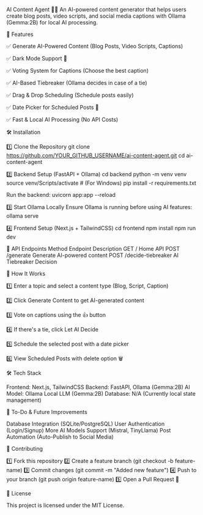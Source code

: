 AI Content Agent 📝🤖
An AI-powered content generator that helps users create blog posts, video scripts, and social media captions with Ollama (Gemma:2B) for local AI processing.

🚀 Features

✅ Generate AI-Powered Content (Blog Posts, Video Scripts, Captions)

✅ Dark Mode Support 🌙

✅ Voting System for Captions (Choose the best caption)

✅ AI-Based Tiebreaker (Ollama decides in case of a tie)

✅ Drag & Drop Scheduling (Schedule posts easily)

✅ Date Picker for Scheduled Posts 📅

✅ Fast & Local AI Processing (No API Costs)




🛠 Installation

1️⃣ Clone the Repository
git clone https://github.com/YOUR_GITHUB_USERNAME/ai-content-agent.git
cd ai-content-agent

2️⃣ Backend Setup (FastAPI + Ollama)
cd backend
python -m venv venv
source venv/Scripts/activate  # (For Windows)
pip install -r requirements.txt

Run the backend:
uvicorn app:app --reload

3️⃣ Start Ollama Locally
Ensure Ollama is running before using AI features:
ollama serve

4️⃣ Frontend Setup (Next.js + TailwindCSS)
cd frontend
npm install
npm run dev

🔗 API Endpoints
Method	Endpoint	Description
GET	/	Home API
POST	/generate	Generate AI-powered content
POST	/decide-tiebreaker	AI Tiebreaker Decision

🤖 How It Works

1️⃣ Enter a topic and select a content type (Blog, Script, Caption)

2️⃣ Click Generate Content to get AI-generated content

3️⃣ Vote on captions using the 👍 button

4️⃣ If there's a tie, click Let AI Decide

5️⃣ Schedule the selected post with a date picker

6️⃣ View Scheduled Posts with delete option 🗑️

🛠 Tech Stack

Frontend: Next.js, TailwindCSS
Backend: FastAPI, Ollama (Gemma:2B)
AI Model: Ollama Local LLM (Gemma:2B)
Database: N/A (Currently local state management)

🎯 To-Do & Future Improvements

 Database Integration (SQLite/PostgreSQL)
 User Authentication (Login/Signup)
 More AI Models Support (Mistral, TinyLlama)
 Post Automation (Auto-Publish to Social Media)

🤝 Contributing

1️⃣ Fork this repository
2️⃣ Create a feature branch (git checkout -b feature-name)
3️⃣ Commit changes (git commit -m "Added new feature")
4️⃣ Push to your branch (git push origin feature-name)
5️⃣ Open a Pull Request 🎉

📜 License

This project is licensed under the MIT License.

